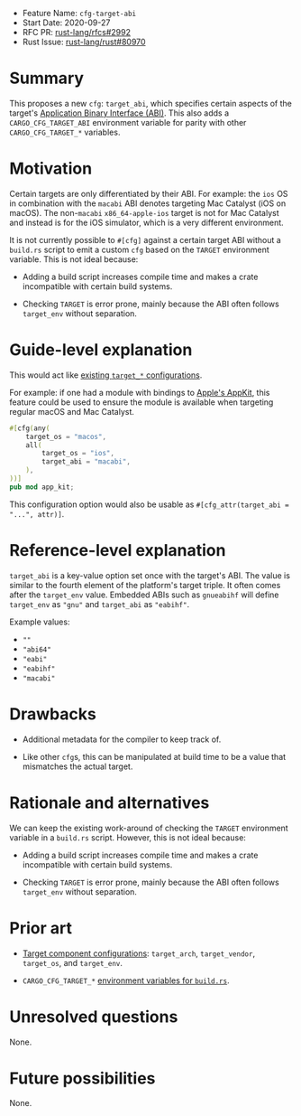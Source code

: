 - Feature Name: `cfg-target-abi`
- Start Date: 2020-09-27
- RFC PR: [rust-lang/rfcs#2992](https://github.com/rust-lang/rfcs/pull/2992)
- Rust Issue: [rust-lang/rust#80970](https://github.com/rust-lang/rust/issues/80970)

# Summary
[summary]: #summary

This proposes a new `cfg`: `target_abi`, which specifies certain aspects of the
target's [Application Binary Interface (ABI)][abi]. This also adds a
`CARGO_CFG_TARGET_ABI` environment variable for parity with other
`CARGO_CFG_TARGET_*` variables.

# Motivation
[motivation]: #motivation

Certain targets are only differentiated by their ABI. For example: the `ios` OS
in combination with the `macabi` ABI denotes targeting Mac Catalyst (iOS on
macOS). The non-`macabi` `x86_64-apple-ios` target is not for Mac Catalyst and
instead is for the iOS simulator, which is a very different environment.

It is not currently possible to `#[cfg]` against a certain target ABI without
a `build.rs` script to emit a custom `cfg` based on the `TARGET` environment
variable. This is not ideal because:

- Adding a build script increases compile time and makes a crate incompatible
  with certain build systems.

- Checking `TARGET` is error prone, mainly because the ABI often follows
  `target_env` without separation.

# Guide-level explanation
[guide-level-explanation]: #guide-level-explanation

This would act like [existing `target_*` configurations][cfg-options].

For example: if one had a module with bindings to
[Apple's AppKit](https://developer.apple.com/documentation/appkit), this feature
could be used to ensure the module is available when targeting regular macOS and
Mac Catalyst.

```rust
#[cfg(any(
    target_os = "macos",
    all(
        target_os = "ios",
        target_abi = "macabi",
    ),
))]
pub mod app_kit;
```

This configuration option would also be usable as
`#[cfg_attr(target_abi = "...", attr)]`.

# Reference-level explanation
[reference-level-explanation]: #reference-level-explanation

`target_abi` is a key-value option set once with the target's ABI. The value is
similar to the fourth element of the platform's target triple. It often comes
after the `target_env` value. Embedded ABIs such as `gnueabihf` will define
`target_env` as `"gnu"` and `target_abi` as `"eabihf"`.

Example values:

- `""`
- `"abi64"`
- `"eabi"`
- `"eabihf"`
- `"macabi"`

# Drawbacks
[drawbacks]: #drawbacks

- Additional metadata for the compiler to keep track of.

- Like other `cfg`s, this can be manipulated at build time to be a value that
  mismatches the actual target.

# Rationale and alternatives
[rationale-and-alternatives]: #rationale-and-alternatives

We can keep the existing work-around of checking the `TARGET` environment
variable in a `build.rs` script. However, this is not ideal because:

- Adding a build script increases compile time and makes a crate incompatible
  with certain build systems.

- Checking `TARGET` is error prone, mainly because the ABI often follows
  `target_env` without separation.

# Prior art
[prior-art]: #prior-art

- [Target component configurations][cfg-options]: `target_arch`,
  `target_vendor`, `target_os`, and `target_env`.

- `CARGO_CFG_TARGET_*`
  [environment variables for `build.rs`](https://doc.rust-lang.org/cargo/reference/environment-variables.html#environment-variables-cargo-sets-for-build-scripts).

# Unresolved questions
[unresolved-questions]: #unresolved-questions

None.

# Future possibilities
[future-possibilities]: #future-possibilities

None.

[abi]: https://en.wikipedia.org/wiki/Application_binary_interface
[cfg-options]: https://doc.rust-lang.org/reference/conditional-compilation.html#set-configuration-options
